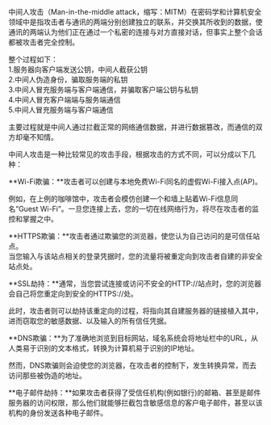 中间人攻击（Man-in-the-middle attack，缩写：MITM）在密码学和计算机安全领域中是指攻击者与通讯的两端分别创建独立的联系，并交换其所收到的数据，使通讯的两端认为他们正在通过一个私密的连接与对方直接对话，但事实上整个会话都被攻击者完全控制。


整个过程如下：<br />1.服务器向客户端发送公钥，中间人截获公钥<br />2.中间人伪造身份，骗取服务端的私钥<br />3.中间人冒充服务端与客户端通信，并骗取客户端公钥与私钥<br />4.中间人冒充客户端端与服务端通信<br />5.中间人冒充服务端与客户端通信

主要过程就是中间人通过拦截正常的网络通信数据，并进行数据篡改，而通信的双方却毫不知情。

中间人攻击是一种比较常见的攻击手段，根据攻击的方式不同，可以分成以下几种：

**Wi-Fi欺骗：**攻击者可以创建与本地免费Wi-Fi同名的虚假Wi-Fi接入点(AP)。

例如，在上例的咖啡馆中，攻击者会模仿创建一个和墙上贴着Wi-Fi信息同名“Guest Wi-Fi”。一旦您连接上去，您的一切在线网络行为，将尽在攻击者的监控和掌握之中。

**HTTPS欺骗：**攻击者通过欺骗您的浏览器，使您认为自己访问的是可信任站点。<br />当您输入与该站点相关的登录凭据时，您的流量将被重定向到攻击者自建的非安全站点处。

**SSL劫持：**通常，当您尝试连接或访问不安全的HTTP://站点时，您的浏览器会自己将您重定向到安全的HTTPS://处。

此时，攻击者则可以劫持该重定向的过程，将指向其自建服务器的链接植入其中，进而窃取您的敏感数据、以及输入的所有信任凭据。

**DNS欺骗：**为了准确地浏览到目标网站，域名系统会将地址栏中的URL，从人类易于识别的文本格式，转换为计算机易于识别的IP地址。

然而，DNS欺骗则会迫使您的浏览器，在攻击者的控制下，发生转换异常，而去访问那些被伪造的地址。

**电子邮件劫持：**如果攻击者获得了受信任机构(例如银行)的邮箱、甚至是邮件服务器的访问权限，那么他们就能够拦截包含敏感信息的客户电子邮件，甚至以该机构的身份发送各种电子邮件。

